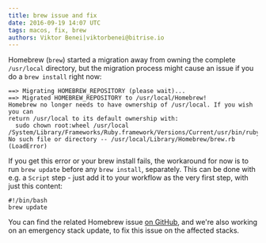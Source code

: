 ```yaml
---
title: brew issue and fix
date: 2016-09-19 14:07 UTC
tags: macos, fix, brew
authors: Viktor Benei|viktorbenei@bitrise.io
---
```


Homebrew (`brew`) started a migration away from owning the complete `/usr/local` directory,
but the migration process might cause an issue if you do a `brew install` right now:

<pre><code>==> Migrating HOMEBREW_REPOSITORY (please wait)...
==> Migrated HOMEBREW_REPOSITORY to /usr/local/Homebrew!
Homebrew no longer needs to have ownership of /usr/local. If you wish you can
return /usr/local to its default ownership with:
  sudo chown root:wheel /usr/local
/System/Library/Frameworks/Ruby.framework/Versions/Current/usr/bin/ruby: No such file or directory -- /usr/local/Library/Homebrew/brew.rb (LoadError)
</code></pre>

If you get this error or your brew install fails, the workaround for now is to run `brew update` before any `brew install`, separately.
This can be done with e.g. a `Script` step - just add it to your workflow as the very first step,
with just this content:

<pre><code>#!/bin/bash
brew update
</code></pre>

You can find the related Homebrew issue [on GitHub](https://github.com/Homebrew/brew/issues/987),
and we're also working on an emergency stack update, to fix this issue on the affected stacks.

